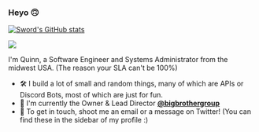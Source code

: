 ### Heyo 🙃

[![Sword's GitHub stats](https://github-readme-stats.vercel.app/api?username=The1Sword&show_icons=true&count_private=true&theme=synthwave&include_all_commits=true)](https://github.com/The1Sword)

[![](https://github-readme-stats.vercel.app/api/wakatime?username=e6e1f064-0dbe-4744-b2d9-aabb4f392b9f&theme=synthwave&layout=compact)](https://github.com/The1Sword)

I'm Quinn, a Software Engineer and Systems Administrator from the midwest USA. (The reason your SLA can't be 100%)

 - 🛠️ I build a lot of small and random things, many of which are APIs or Discord Bots, most of which are just for fun.
 - 🏢 I'm currently the Owner & Lead Director [**@bigbrothergroup**](https://github.com/bigbrothergroup)
 - 📧 To get in touch, shoot me an email or a message on Twitter! (You can find these in the sidebar of my profile :)
